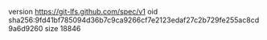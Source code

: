 version https://git-lfs.github.com/spec/v1
oid sha256:9fd41bf785094d36b7c9ca9266cf7e2123edaf27c2b729fe255ac8cd9a6d9260
size 18846
